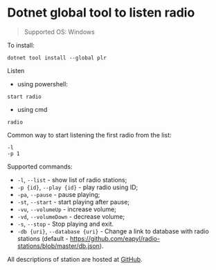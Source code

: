 # Dotnet global tool to listen radio

> Supported OS: Windows

To install:

```
dotnet tool install --global plr
```

Listen
* using powershell:
```
start radio
```
* using cmd
```
radio
```

Common way to start listening the first radio from the list:
```
-l
-p 1
```

Supported commands:
* `-l`, `--list` - show list of radio stations;
* `-p {id}`, `--play {id}` - play radio using ID;
* `-pa`, `--pause` - pause playing;
* `-st`, `--start` - start playing after pause;
* `-vu`, `--volumeUp` - increase volume;
* `-vd`, `--volumeDown` - decrease volume;
* `-s`, `--stop` - Stop playing and exit.
* `-db {uri}`, `--database {uri}` - Change a link to database with radio stations (default - https://github.com/eapyl/radio-stations/blob/master/db.json).

All descriptions of station are hosted at [GitHub](https://github.com/eapyl/radio-stations/blob/master/db.json).


